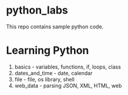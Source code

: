 # python_labs

This repo contains sample python code.

# Learning Python
1. basics - variables, functions, if, loops, class
2. dates_and_time - date, calendar
3. file - file, os library, shell
4. web_data - parsing JSON, XML, HTML, web
